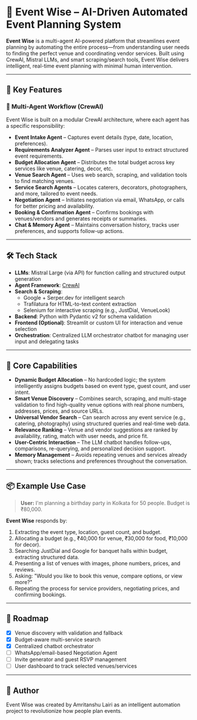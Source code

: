 # 🎯 Event Wise – AI-Driven Automated Event Planning System

**Event Wise** is a multi-agent AI-powered platform that streamlines event planning by automating the entire process—from understanding user needs to finding the perfect venue and coordinating vendor services. Built using CrewAI, Mistral LLMs, and smart scraping/search tools, Event Wise delivers intelligent, real-time event planning with minimal human intervention.

---

## 🚀 Key Features

### 🤖 Multi-Agent Workflow (CrewAI)
Event Wise is built on a modular CrewAI architecture, where each agent has a specific responsibility:

- **Event Intake Agent** – Captures event details (type, date, location, preferences).
- **Requirements Analyzer Agent** – Parses user input to extract structured event requirements.
- **Budget Allocation Agent** – Distributes the total budget across key services like venue, catering, decor, etc.
- **Venue Search Agent** – Uses web search, scraping, and validation tools to find matching venues.
- **Service Search Agents** – Locates caterers, decorators, photographers, and more, tailored to event needs.
- **Negotiation Agent** – Initiates negotiation via email, WhatsApp, or calls for better pricing and availability.
- **Booking & Confirmation Agent** – Confirms bookings with venues/vendors and generates receipts or summaries.
- **Chat & Memory Agent** – Maintains conversation history, tracks user preferences, and supports follow-up actions.

---

## 🛠️ Tech Stack

- **LLMs**: Mistral Large (via API) for function calling and structured output generation
- **Agent Framework**: [CrewAI](https://github.com/joaomdmoura/crewAI)
- **Search & Scraping**:
  - Google + Serper.dev for intelligent search
  - Trafilatura for HTML-to-text content extraction
  - Selenium for interactive scraping (e.g., JustDial, VenueLook)
- **Backend**: Python with Pydantic v2 for schema validation
- **Frontend (Optional)**: Streamlit or custom UI for interaction and venue selection
- **Orchestration**: Centralized LLM orchestrator chatbot for managing user input and delegating tasks

---

## 🧠 Core Capabilities

- **Dynamic Budget Allocation** – No hardcoded logic; the system intelligently assigns budgets based on event type, guest count, and user intent.
- **Smart Venue Discovery** – Combines search, scraping, and multi-stage validation to find high-quality venue options with real phone numbers, addresses, prices, and source URLs.
- **Universal Vendor Search** – Can search across any event service (e.g., catering, photography) using structured queries and real-time web data.
- **Relevance Ranking** – Venue and vendor suggestions are ranked by availability, rating, match with user needs, and price fit.
- **User-Centric Interaction** – The LLM chatbot handles follow-ups, comparisons, re-querying, and personalized decision support.
- **Memory Management** – Avoids repeating venues and services already shown; tracks selections and preferences throughout the conversation.

---

## 📦 Example Use Case

> **User:** I'm planning a birthday party in Kolkata for 50 people. Budget is ₹80,000.

**Event Wise** responds by:
1. Extracting the event type, location, guest count, and budget.
2. Allocating a budget (e.g., ₹40,000 for venue, ₹30,000 for food, ₹10,000 for decor).
3. Searching JustDial and Google for banquet halls within budget, extracting structured data.
4. Presenting a list of venues with images, phone numbers, prices, and reviews.
5. Asking: "Would you like to book this venue, compare options, or view more?"
6. Repeating the process for service providers, negotiating prices, and confirming bookings.

---

## 🧩 Roadmap

- [x] Venue discovery with validation and fallback
- [x] Budget-aware multi-service search
- [x] Centralized chatbot orchestrator
- [ ] WhatsApp/email-based Negotiation Agent
- [ ] Invite generator and guest RSVP management
- [ ] User dashboard to track selected venues/services

---
## 👤 Author
Event Wise was created by Amritanshu Lairi as an intelligent automation project to revolutionize how people plan events.

